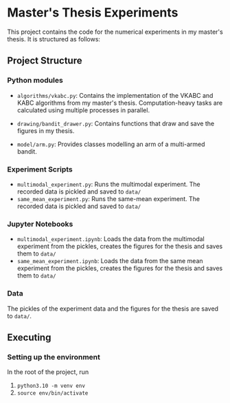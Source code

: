 # Master's Thesis Experiments
This project contains the code for the numerical experiments in my master's thesis.
It is structured as follows:
## Project Structure
### Python modules
- `algorithms/vkabc.py`: Contains the implementation of the VKABC and KABC algorithms from my master's thesis. Computation-heavy tasks are calculated using multiple processes in parallel.

- `drawing/bandit_drawer.py`: Contains functions that draw and save the figures in my thesis.

- `model/arm.py`: Provides classes modelling an arm of a multi-armed bandit.

### Experiment Scripts
- `multimodal_experiment.py`: Runs the multimodal experiment. The recorded data is pickled and saved to `data/`
- `same_mean_experiment.py`: Runs the same-mean experiment. The recorded data is pickled and saved to `data/`

### Jupyter Notebooks
- `multimodal_experiment.ipynb`: Loads the data from the multimodal experiment from the pickles, creates the figures for the thesis and saves them to `data/`
- `same_mean_experiment.ipynb`: Loads the data from the same mean experiment from the pickles, creates the figures for the thesis and saves them to `data/`

### Data
The pickles of the experiment data and the figures for the thesis are saved to `data/`.

## Executing
### Setting up the environment
In the root of the project, run
1. `python3.10 -m venv env`
2. `source env/bin/activate`